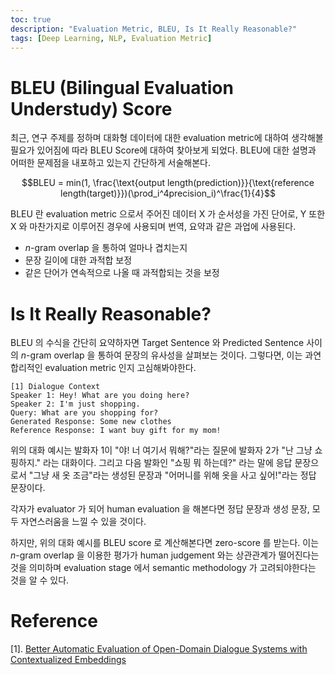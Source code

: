 ```yaml
---
toc: true
description: "Evaluation Metric, BLEU, Is It Really Reasonable?"
tags: [Deep Learning, NLP, Evaluation Metric]
---
```


# BLEU (Bilingual Evaluation Understudy) Score

최근, 연구 주제를 정하며 대화형 데이터에 대한 evaluation metric에 대하여 생각해볼 필요가 있어짐에 따라 BLEU Score에 대하여 찾아보게 되었다. BLEU에 대한 설명과 어떠한 문제점을 내포하고 있는지 간단하게 서술해본다.

$$BLEU = min(1, \frac{\text{output length(prediction)}}{\text{reference length(target)}})(\prod_i^4precision_i)^\frac{1}{4}$$

BLEU 란 evaluation metric 으로서 주어진 데이터 X 가 순서성을 가진 단어로, Y 또한 X 와 마찬가지로 이루어진 경우에 사용되며 번역, 요약과 같은 과업에 사용된다.

- $n$-gram overlap 을 통하여 얼마나 겹치는지
- 문장 길이에 대한 과적합 보정
- 같은 단어가 연속적으로 나올 때 과적합되는 것을 보정

# Is It Really Reasonable?

BLEU 의 수식을 간단히 요약하자면 Target Sentence 와 Predicted Sentence 사이의 $n$-gram overlap 을 통하여 문장의 유사성을 살펴보는 것이다. 그렇다면, 이는 과연 합리적인 evaluation metric 인지 고심해봐야한다.

```
[1] Dialogue Context
Speaker 1: Hey! What are you doing here?
Speaker 2: I'm just shopping.
Query: What are you shopping for?
Generated Response: Some new clothes
Reference Response: I want buy gift for my mom!
```
위의 대화 예시는 발화자 1이 "야! 너 여기서 뭐해?"라는 질문에 발화자 2가 "난 그냥 쇼핑하지." 라는 대화이다. 그리고 다음 발화인 "쇼핑 뭐 하는데?" 라는 말에 응답 문장으로서 "그냥 새 옷 조금"라는 생성된 문장과 "어머니를 위해 옷을 사고 싶어!"라는 정답 문장이다.

각자가 evaluator 가 되어 human evaluation 을 해본다면 정답 문장과 생성 문장, 모두 자연스러움을 느낄 수 있을 것이다.

하지만, 위의 대화 예시를 BLEU score 로 계산해본다면 zero-score 를 받는다. 이는 $n$-gram overlap 을 이용한 평가가 human judgement 와는 상관관계가 떨어진다는 것을 의미하며 evaluation stage 에서 semantic methodology 가 고려되야한다는 것을 알 수 있다.

# Reference
[1]. [Better Automatic Evaluation of Open-Domain Dialogue Systems with Contextualized Embeddings]([https://arxiv.org/abs/1904.10635](https://arxiv.org/abs/1904.10635))